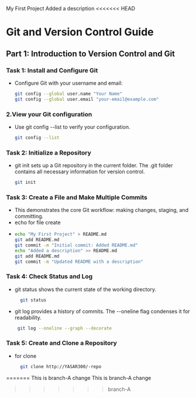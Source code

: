 My First Project
Added a description
<<<<<<< HEAD


# Git and Version Control Guide

## Part 1: Introduction to Version Control and Git

### Task 1: Install and Configure Git
- Configure Git with your username and email:
  ```bash
  git config --global user.name "Your Name"
  git config --global user.email "your-email@example.com"

### 2.View your Git configuration
- Use git config --list to verify your configuration.
   ```bash
   git config --list


### Task 2: Initialize a Repository
- git init sets up a Git repository in the current folder. The .git folder contains all necessary
 information for version control.
   ```bash
   git init

### Task 3: Create a File and Make Multiple Commits

 - This demonstrates the core Git workflow: making changes, staging, and committing.
 - echo for file create
 - 
   ```bash
   echo "My First Project" > README.md
   git add README.md
   git commit -m "Initial commit: Added README.md"
   echo "Added a description" >> README.md
   git add README.md
   git commit -m "Updated README with a description"


### Task 4: Check Status and Log
 - git status shows the current state of the working directory.

   ```bash
     git status
 - git log provides a history of commits. The --oneline flag condenses it for readability.

   ```bash
    git log --oneline --graph --decorate

### Task 5: Create and Clone a Repository
  - for clone

    ```bash
      git clone http://YASAR300/-repo
=======
This is branch-A change
This is branch-A change
>>>>>>> branch-A
